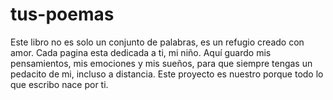 # tus-poemas
Este libro no es solo un conjunto de palabras, es un refugio creado con amor. Cada pagina esta dedicada a ti, mi niño. Aquí guardo mis pensamientos, mis emociones y mis sueños, para que siempre tengas un pedacito de mi, incluso a distancia. Este proyecto es nuestro porque todo lo que escribo nace por ti.
